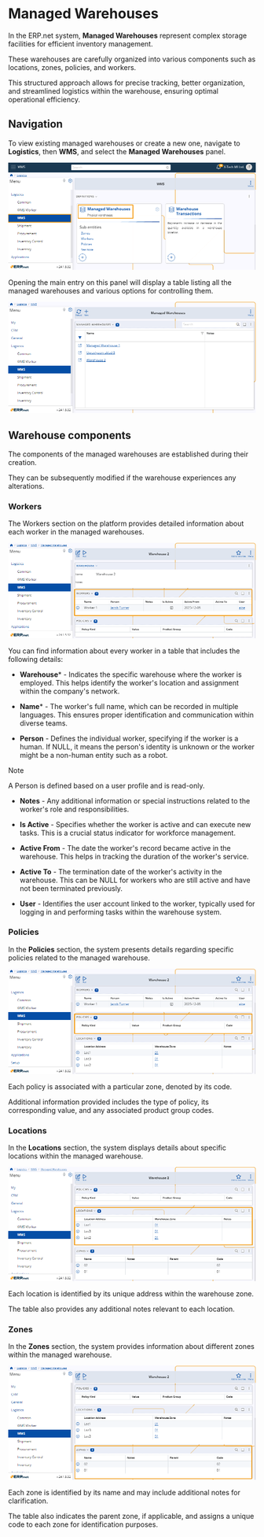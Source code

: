 # Managed Warehouses 

In the ERP.net system, **Managed Warehouses** represent complex storage facilities for efficient inventory management. 

These warehouses are carefully organized into various components such as locations, zones, policies, and workers. 

This structured approach allows for precise tracking, better organization, and streamlined logistics within the warehouse, ensuring optimal operational efficiency.

## Navigation 

To view existing managed warehouses or create a new one, navigate to **Logistics**, then **WMS**, and select the **Managed Warehouses** panel. 

![pictures](pictures/Managed_Warehouses_navigation_03_06.png)

Opening the main entry on this panel will display a table listing all the managed warehouses and various options for controlling them.

![pictures](pictures/Managed_Warehouses_view_03_06.png)

## Warehouse components 

The components of the managed warehouses are established during their creation. 

They can be subsequently modified if the warehouse experiences any alterations.

### Workers 

The Workers section on the platform provides detailed information about each worker in the managed warehouses. 

![pictures](pictures/Managed_Warehouses_workers_03_06.png)

You can find information about every worker in a table that includes the following details:

- **Warehouse*** - Indicates the specific warehouse where the worker is employed. This helps identify the worker's location and assignment within the company's network.

- **Name*** - The worker's full name, which can be recorded in multiple languages. This ensures proper identification and communication within diverse teams.

- **Person** - Defines the individual worker, specifying if the worker is a human. If NULL, it means the person's identity is unknown or the worker might be a non-human entity such as a robot.

> [!NOTE]
> A Person is defined based on a user profile and is read-only.

- **Notes** - Any additional information or special instructions related to the worker's role and responsibilities.

- **Is Active** - Specifies whether the worker is active and can execute new tasks. This is a crucial status indicator for workforce management.

- **Active From** - The date the worker's record became active in the warehouse. This helps in tracking the duration of the worker's service.

- **Active To** - The termination date of the worker's activity in the warehouse. This can be NULL for workers who are still active and have not been terminated previously.

- **User** - Identifies the user account linked to the worker, typically used for logging in and performing tasks within the warehouse system.

### Policies 

In the **Policies** section, the system presents details regarding specific policies related to the managed warehouse. 

![pictures](pictures/Managed_Warehouses_policies_03_06.png)

Each policy is associated with a particular zone, denoted by its code. 

Additional information provided includes the type of policy, its corresponding value, and any associated product group codes.

### Locations

In the **Locations** section, the system displays details about specific locations within the managed warehouse. 

![pictures](pictures/Managed_Warehouses_locations_03_06.png)

Each location is identified by its unique address within the warehouse zone. 

The table also provides any additional notes relevant to each location.

### Zones 

In the **Zones** section, the system provides information about different zones within the managed warehouse. 

![pictures](pictures/Managed_Warehouses_zones_03_06.png)

Each zone is identified by its name and may include additional notes for clarification. 

The table also indicates the parent zone, if applicable, and assigns a unique code to each zone for identification purposes.
